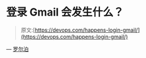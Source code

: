 # 登录 Gmail 会发生什么？

> 原文:[https://devops.com/happens-login-gmail/](https://devops.com/happens-login-gmail/)

— [罗尔泊](https://devops.com/author/breselman/)